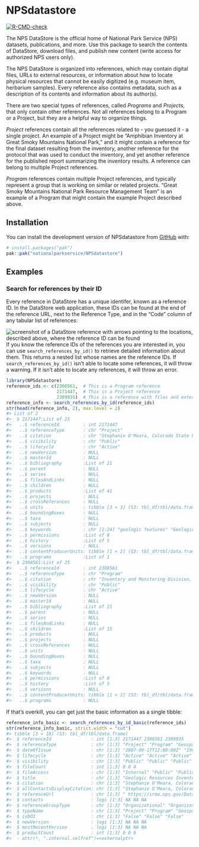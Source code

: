 
<!-- README.md is generated from README.Rmd. Please edit that file -->

# NPSdatastore

<!-- badges: start -->

[![R-CMD-check](https://github.com/nationalparkservice/NPSdatastore/actions/workflows/R-CMD-check.yaml/badge.svg)](https://github.com/nationalparkservice/NPSdatastore/actions/workflows/R-CMD-check.yaml)
<!-- badges: end -->

The NPS DataStore is the official home of National Park Service (NPS)
datasets, publications, and more. Use this package to search the
contents of DataStore, download files, and publish new content (write
access for authorized NPS users only).

The NPS DataStore is organized into references, which may contain
digital files, URLs to external resources, or information about how to
locate physical resources that cannot be easily digitized (e.g. museum
item, herbarium samples). Every reference also contains metadata, such
as a description of its contents and information about its author(s).

There are two special types of references, called *Programs* and
*Projects*, that only contain other references. Not all references
belong to a Program or a Project, but they are a helpful way to organize
things.

*Project* references contain all the references related to - you guessed
it - a single project. An example of a Project might be “Amphibian
Inventory at Great Smoky Mountains National Park,” and it might contain
a reference for the final dataset resulting from the inventory, another
reference for the protocol that was used to conduct the inventory, and
yet another reference for the published report summarizing the inventory
results. A reference can belong to multiple Project references.

*Program* references contain multiple Project references, and typically
represent a group that is working on similar or related projects. “Great
Smoky Mountains National Park Resource Management Team” is an example of
a Program that might contain the example Project described above.

## Installation

You can install the development version of NPSdatastore from
[GitHub](https://github.com/) with:

``` r
# install.packages("pak")
pak::pak("nationalparkservice/NPSdatastore")
```

## Examples

### Search for references by their ID

Every reference in DataStore has a unique identifer, known as a
reference ID. In the DataStore web application, these IDs can be found
at the end of the reference URL, next to the Reference Type, and in the
“Code” column of any tabular list of references:

![screenshot of a DataStore reference with arrows pointing to the
locations, described above, where the reference ID can be
found](man/figures/ref_id_locations.png) If you know the reference IDs
of the references you are interested in, you can use
`search_references_by_id()` to retrieve detailed information about them.
This returns a nested list whose names are the reference IDs. If
`search_references_by_id()` isn’t able to locate some references, it
will throw a warning. If it isn’t able to locate any references, it will
throw an error.

``` r
library(NPSdatastore)
reference_ids <- c(2308561,  # This is a Program reference
                   2171447,  # This is a Project reference
                   2309935)  # This is a reference with files and external links
reference_info <- search_references_by_id(reference_ids)
str(head(reference_info, 2), max.level = 2)
#> List of 2
#>  $ 2171447:List of 25
#>   ..$ referenceId         : int 2171447
#>   ..$ referenceType       : chr "Project"
#>   ..$ citation            : chr "Stephanie O'Meara, Colorado State University and Others. Geologic Resources Inventory Project for Yellowstone N"| __truncated__
#>   ..$ visibility          : chr "Public"
#>   ..$ lifecycle           : chr "Active"
#>   ..$ newVersion          : NULL
#>   ..$ masterId            : NULL
#>   ..$ bibliography        :List of 21
#>   ..$ parent              : NULL
#>   ..$ series              : NULL
#>   ..$ filesAndLinks       : NULL
#>   ..$ children            : NULL
#>   ..$ products            :List of 41
#>   ..$ projects            : NULL
#>   ..$ crossReferences     : NULL
#>   ..$ units               : tibble [3 × 3] (S3: tbl_df/tbl/data.frame)
#>   ..$ boundingBoxes       : NULL
#>   ..$ taxa                : NULL
#>   ..$ subjects            : NULL
#>   ..$ keywords            : chr [1:24] "geologic features" "Geologic Features and Processes" "Geologic History" "Geologic Issues" ...
#>   ..$ permissions         :List of 8
#>   ..$ history             :List of 5
#>   ..$ versions            : NULL
#>   ..$ contentProducerUnits: tibble [1 × 2] (S3: tbl_df/tbl/data.frame)
#>   ..$ programs            :List of 1
#>  $ 2308561:List of 25
#>   ..$ referenceId         : int 2308561
#>   ..$ referenceType       : chr "Program"
#>   ..$ citation            : chr "Inventory and Monitoring Division, Central Support Office.  "
#>   ..$ visibility          : chr "Public"
#>   ..$ lifecycle           : chr "Active"
#>   ..$ newVersion          : NULL
#>   ..$ masterId            : NULL
#>   ..$ bibliography        :List of 21
#>   ..$ parent              : NULL
#>   ..$ series              : NULL
#>   ..$ filesAndLinks       : NULL
#>   ..$ children            :List of 15
#>   ..$ products            : NULL
#>   ..$ projects            : NULL
#>   ..$ crossReferences     : NULL
#>   ..$ units               : NULL
#>   ..$ boundingBoxes       : NULL
#>   ..$ taxa                : NULL
#>   ..$ subjects            : NULL
#>   ..$ keywords            : NULL
#>   ..$ permissions         :List of 8
#>   ..$ history             :List of 5
#>   ..$ versions            : NULL
#>   ..$ contentProducerUnits: tibble [1 × 2] (S3: tbl_df/tbl/data.frame)
#>   ..$ programs            : NULL
```

If that’s overkill, you can get just the basic information as a single
tibble:

``` r
reference_info_basic <- search_references_by_id_basic(reference_ids)
str(reference_info_basic, strict.width = "cut")
#> tibble [3 × 18] (S3: tbl_df/tbl/data.frame)
#>  $ referenceId               : int [1:3] 2171447 2308561 2309935
#>  $ referenceType             : chr [1:3] "Project" "Program" "Geospatial Data"..
#>  $ dateOfIssue               : chr [1:3] "2007-09-17T12:00:00Z" "1998-01-01T1"..
#>  $ lifecycle                 : chr [1:3] "Active" "Active" "Active"
#>  $ visibility                : chr [1:3] "Public" "Public" "Public"
#>  $ fileCount                 : int [1:3] 0 0 4
#>  $ fileAccess                : chr [1:3] "Internal" "Public" "Public"
#>  $ title                     : chr [1:3] "Geologic Resources Inventory Projec"..
#>  $ citation                  : chr [1:3] "Stephanie O'Meara, Colorado State U"..
#>  $ allContactsDisplayCitation: chr [1:3] "Stephanie O'Meara, Colorado State U"..
#>  $ referenceUrl              : chr [1:3] " https://irma.nps.gov/DataStore/Ref"..
#>  $ contacts                  : logi [1:3] NA NA NA
#>  $ referenceGroupType        : chr [1:3] "Organizational" "Organizational" "D"..
#>  $ typeName                  : chr [1:3] "Project" "Program" "Geospatial Data"..
#>  $ isDOI                     : chr [1:3] "False" "False" "False"
#>  $ newVersion                : logi [1:3] NA NA NA
#>  $ mostRecentVersion         : logi [1:3] NA NA NA
#>  $ productCount              : int [1:3] 0 0 0
#>  - attr(*, ".internal.selfref")=<externalptr>
```
